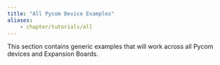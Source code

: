 ```yaml
---
title: "All Pycom Device Examples"
aliases:
    - chapter/tutorials/all
---
```


This section contains generic examples that will work across all Pycom devices and Expansion Boards.

